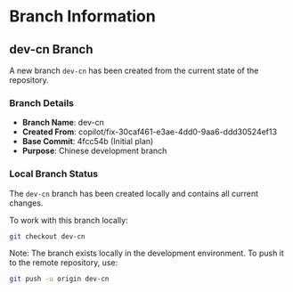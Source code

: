 # Branch Information

## dev-cn Branch

A new branch `dev-cn` has been created from the current state of the repository.

### Branch Details
- **Branch Name**: dev-cn
- **Created From**: copilot/fix-30caf461-e3ae-4dd0-9aa6-ddd30524ef13
- **Base Commit**: 4fcc54b (Initial plan)
- **Purpose**: Chinese development branch

### Local Branch Status
The `dev-cn` branch has been created locally and contains all current changes.

To work with this branch locally:
```bash
git checkout dev-cn
```

Note: The branch exists locally in the development environment. To push it to the remote repository, use:
```bash
git push -u origin dev-cn
```
